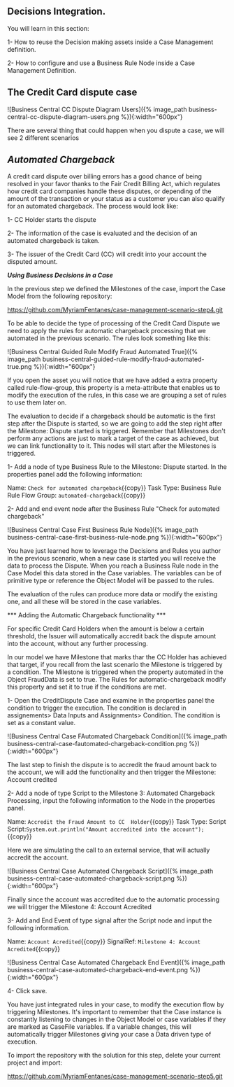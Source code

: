 
Decisions Integration.
----------------------

You will learn in this section:


1- How to reuse the Decision making assets inside a Case Management definition.

2- How to configure and use a Business Rule Node inside a Case Management Definition.

The Credit Card dispute case
----------------------------

![Business Central CC Dispute Diagram Users]({% image_path business-central-cc-dispute-diagram-users.png %}){:width="600px"}

There are several thing that could happen when you dispute a case, we will see 2 different scenarios

***Automated Chargeback***
----------------------------------


A credit card dispute over billing errors has a good chance of being resolved in your favor thanks to the Fair Credit Billing Act, which regulates how credit card companies handle these disputes, or depending of the amount of the transaction or your status as a customer you can also qualify for an automated chargeback.
The process would look like:

1- CC Holder starts the dispute

2- The information of the case is evaluated and the decision of an automated chargeback is taken.

3- The issuer of the Credit Card (CC) will credit into your account the disputed amount.


***Using Business Decisions in a Case***


In the previous step we defined the Milestones of the case, import the Case Model from the following repository:

https://github.com/MyriamFentanes/case-management-scenario-step4.git

To be able to decide the type of processing of the Credit Card Dispute we need to apply the rules for automatic chargeback processing that we automated in the previous scenario. The rules look something like this:

![Business Central Guided Rule Modify Fraud Automated True]({% image_path business-central-guided-rule-modify-fraud-automated-true.png %}){:width="600px"}

If you open the asset you will notice that we have added a extra property called rule-flow-group, this property is a meta-attribute that enables us to modify the execution of the rules, in this case we are grouping a set of rules to use them later on.

The evaluation to decide if a chargeback should be automatic is the first step after the Dispute is started, so we are going to add the step right after the Milestone: Dispute started is triggered. Remember that Milestones don't perform any actions are just to mark a target of the case as achieved, but we can link functionality to it. This nodes will start after the Milestones is triggered.

1-  Add a node of type Business Rule to the Milestone: Dispute started. In the properties panel add the following information:

Name:  `Check for automated chargeback`{{copy}}
Task Type: Business Rule
Rule Flow Group: `automated-chargeback`{{copy}}


2- Add and end event node after the Business Rule "Check for automated chargeback"

![Business Central Case First Business Rule Node]({% image_path business-central-case-first-business-rule-node.png %}){:width="600px"}

You have just learned how to leverage the Decisions and Rules you author in the previous scenario, when a new case is started you will receive the data to process the Dispute. When you reach a Business Rule node in the Case Model this data stored in the Case variables. The variables can be of primitive type or reference the Object Model will be passed to the rules.

The evaluation of the rules can produce more data or modify the existing one, and all these will be stored in the case variables.


*** Adding the Automatic Chargeback functionality ***

For specific Credit Card Holders when the amount is below a certain threshold, the Issuer will automatically accredit back the dispute amount into the account, without any further processing.

In our model we have Milestone that marks thar the CC Holder has achieved that target, if you recall from the last scenario the Milestone is triggered by a condition. The Milestone is triggered when the property automated in the Object FraudData is set to true.
The Rules for automatic-chargeback modify this property and set it to true if the conditions are met.

1- Open the CreditDispute Case and examine in the properties panel the condition to trigger the execution. The condition is declared in assignements> Data Inputs and Assignments> Condition. The condition is set as a constant value.

![Business Central Case FAutomated Chargeback Condition]({% image_path business-central-case-fautomated-chargeback-condition.png %}){:width="600px"}

The last step to finish the dispute is to accredit the fraud amount back to the account, we will add the functionality and then trigger the Milestone: Account credited

2- Add a node of type Script to the Milestone 3: Automated Chargeback Processing, input the following information to the Node in the properties panel.


Name:  `Accredit the Fraud Amount to CC  Holder`{{copy}}
Task Type: Script
Script:`System.out.println("Amount accredited into the account");`{{copy}}

Here we are simulating the call to an external service, that will actually accredit the account.

![Business Central Case Automated Chargeback Script]({% image_path business-central-case-automated-chargeback-script.png %}){:width="600px"}

Finally since the account was accredited due to the automatic processing we will trigger the Milestone 4: Account Acredited

3- Add and End Event of type signal after the Script node and input the following information.

Name:  `Account Acredited`{{copy}}
SignalRef: `Milestone 4: Account Acredited`{{copy}}

![Business Central Case Automated Chargeback End Event]({% image_path business-central-case-automated-chargeback-end-event.png %}){:width="600px"}

4- Click save.

You have just integrated rules in your case, to modify the execution flow by triggering Milestones.
It's important to remember that the Case instance is constantly listening to changes in the Object Model or case variables if they are marked as CaseFile variables. If a variable changes, this will automatically trigger Milestones giving your case a Data driven type of execution.


To import the repository with the solution for this step, delete your current project and import:

https://github.com/MyriamFentanes/case-management-scenario-step5.git
